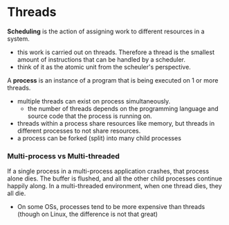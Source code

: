 
# Threads
**Scheduling** is the action of assigning work to different resources in a system. 
- this work is carried out on threads.
Therefore a thread is the smallest amount of instructions that can be handled by a scheduler.
- think of it as the atomic unit from the scheuler's perspective.

A **process** is an instance of a program that is being executed on 1 or more threads.
- multiple threads can exist on process simultaneously.
	- the number of threads depends on the programming language and source code that the process is running on.
- threads within a process share resources like memory, but threads in different processes to not share resources.
- a process can be forked (split) into many child processes

### Multi-process vs Multi-threaded
If a single process in a multi-process application crashes, that process alone dies.  The buffer is flushed, and all the other child processes continue happily along.  In a multi-threaded environment, when one thread dies, they all die.

- On some OSs, processes tend to be more expensive than threads (though on Linux, the difference is not that great)